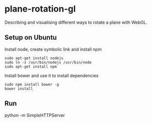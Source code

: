 # plane-rotation-gl

Describing and visualising different ways to rotate a plane with WebGL.

## Setup on Ubuntu

Install node, create symbolic link and install npm

    sudo apt-get install nodejs
    sudo ln -s /usr/bin/nodejs /usr/bin/node
    sudo apt-get install npm

Install bower and use it to install dependencies

    sudo npm install bower -g
    bower install

## Run

  python -m SimpleHTTPServer
